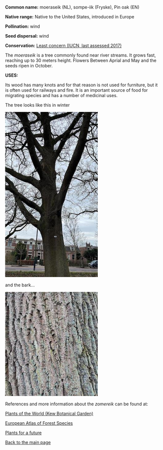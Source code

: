__Common name:__ moeraseik (NL), sompe-iik (Fryske), Pin oak (EN)

<!--more-->

**Native range:** Native to the United States, introduced in Europe

**Pollination:** wind

**Seed dispersal:** wind

**Conservation:** [Least concern (IUCN, last assessed 2017)](https://www.iucnredlist.org/species/194215/111279508)

The _moeraseik_ is a tree commonly found near river streams. It grows fast, reaching up to 30 meters height. Flowers Between Aprial and May and the seeds ripen in October. 


__USES:__

Its wood has many knots and for that reason is not used for furniture, but it is often used for railways and fire. It is an important source of food for migrating species and has a number of medicinal uses. 


The tree looks like this in winter

![Quercus robur](https://raw.githubusercontent.com/carolxgl/TreeLibrary/gh-pages/images/Querob.jpeg)

and the bark...

![Quercus robur bark](https://raw.githubusercontent.com/carolxgl/TreeLibrary/gh-pages/images/Querob_B.jpeg)

References and more information about the _zomereik_ can be found at:

[Plants of the World (Kew Botanical Garden)](https://powo.science.kew.org/taxon/urn:lsid:ipni.org:names:359933-1)

[European Atlas of Forest Species](https://ies-ows.jrc.ec.europa.eu/efdac/download/Atlas/pdf/Quercus_palustris.pdf)  

[Plants for a future](https://pfaf.org/user/Plant.aspx?LatinName=Quercus+palustris)

[Back to the main page](https://carolxgl.github.io/TreeLibrary/)
